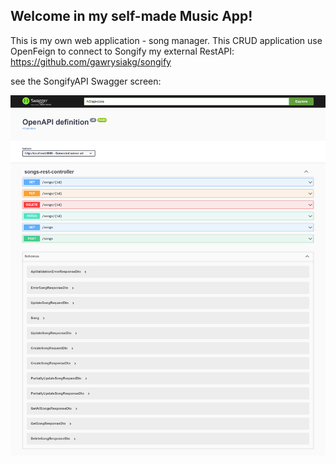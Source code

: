 ## Welcome in my self-made Music App!

This is my own web application - song manager. 
This CRUD application use OpenFeign to connect to Songify my external RestAPI:
https://github.com/gawrysiakg/songify

see the SongifyAPI Swagger screen:

![swagger](src/main/resources/swagger.png)